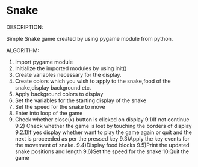 # Snake
DESCRIPTION:

Simple Snake game created by using pygame module from python.

ALGORITHM:

1) Import pygame module
2) Initialize the imported modules by using init()
3) Create variables necessary for the display.
4) Create colors which you wish to apply to the snake,food of the snake,display background etc.
5) Apply background colors to display
6) Set the variables for the starting display of the snake
7) Set the speed for the snake to move
8) Enter into loop of the game
9) Check whether close(x) button is clicked on display
      9.1)If not continue
      9.2) Check whether the game is lost by touching the  borders of display
         9.2.1)If yes display whether want to play the game again or quit and the next is proceeded as per the pressed key
      9.3)Apply the key events for the movement of snake.
      9.4)Display food blocks
      9.5)Print the updated snake positions and length
      9.6)Set the speed for the snake
10.Quit the game
         
